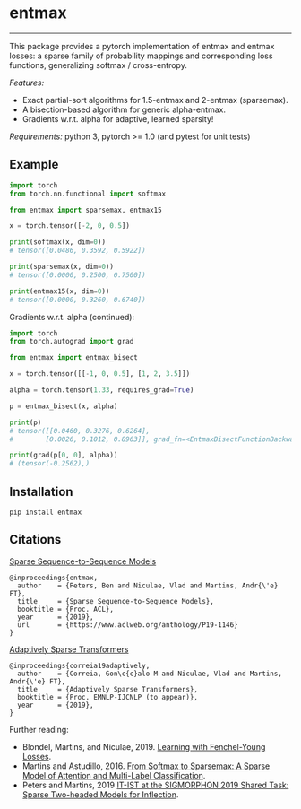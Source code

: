# entmax

______________________________________________________________________

This package provides a pytorch implementation of entmax and entmax losses:
a sparse family of probability mappings and corresponding loss functions,
generalizing softmax / cross-entropy.

*Features:*

- Exact partial-sort algorithms for 1.5-entmax and 2-entmax (sparsemax).
- A bisection-based algorithm for generic alpha-entmax.
- Gradients w.r.t. alpha for adaptive, learned sparsity!

*Requirements:* python 3, pytorch >= 1.0 (and pytest for unit tests)

## Example

```python
import torch
from torch.nn.functional import softmax

from entmax import sparsemax, entmax15

x = torch.tensor([-2, 0, 0.5])

print(softmax(x, dim=0))
# tensor([0.0486, 0.3592, 0.5922])

print(sparsemax(x, dim=0))
# tensor([0.0000, 0.2500, 0.7500])

print(entmax15(x, dim=0))
# tensor([0.0000, 0.3260, 0.6740])
```

Gradients w.r.t. alpha (continued):

```python
import torch
from torch.autograd import grad

from entmax import entmax_bisect

x = torch.tensor([[-1, 0, 0.5], [1, 2, 3.5]])

alpha = torch.tensor(1.33, requires_grad=True)

p = entmax_bisect(x, alpha)

print(p)
# tensor([[0.0460, 0.3276, 0.6264],
#        [0.0026, 0.1012, 0.8963]], grad_fn=<EntmaxBisectFunctionBackward>)

print(grad(p[0, 0], alpha))
# (tensor(-0.2562),)
```

## Installation

```
pip install entmax
```

## Citations

[Sparse Sequence-to-Sequence Models](https://www.aclweb.org/anthology/P19-1146)

```
@inproceedings{entmax,
  author    = {Peters, Ben and Niculae, Vlad and Martins, Andr{\'e} FT},
  title     = {Sparse Sequence-to-Sequence Models},
  booktitle = {Proc. ACL},
  year      = {2019},
  url       = {https://www.aclweb.org/anthology/P19-1146}
}
```

[Adaptively Sparse Transformers](https://arxiv.org/pdf/1909.00015.pdf)

```
@inproceedings{correia19adaptively,
  author    = {Correia, Gon\c{c}alo M and Niculae, Vlad and Martins, Andr{\'e} FT},
  title     = {Adaptively Sparse Transformers},
  booktitle = {Proc. EMNLP-IJCNLP (to appear)},
  year      = {2019},
}
```

Further reading:

- Blondel, Martins, and Niculae, 2019. [Learning with Fenchel-Young Losses](https://arxiv.org/abs/1901.02324).
- Martins and Astudillo, 2016. [From Softmax to Sparsemax: A Sparse Model of Attention and Multi-Label Classification](https://arxiv.org/abs/1602.02068).
- Peters and Martins, 2019 [IT-IST at the SIGMORPHON 2019 Shared Task: Sparse Two-headed Models for Inflection](https://www.aclweb.org/anthology/W19-4207).
